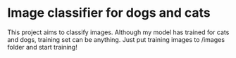 # Image classifier for dogs and cats

This project aims to classify images. Although my model has trained for cats and dogs, training set can be anything. Just put training images to /images folder and start training!
